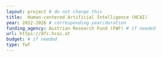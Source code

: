 ```yaml
---
layout: project # do not change this
title: 	Human-centered Artificial Intelligence (HCAI)
year: 2022-2026	# corresponding year/duration
funding_agency: Austrian Research Fund (FWF) # if needed
url: https://dfc.hcai.at
budget: # if needed
type: fwf
---
```


